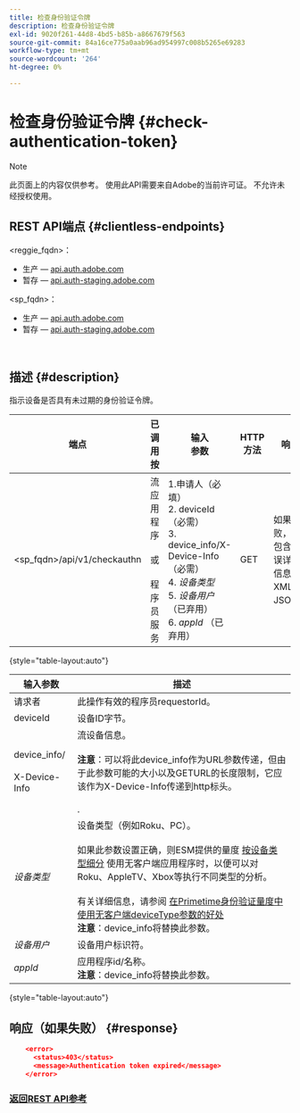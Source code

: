 ```yaml
---
title: 检查身份验证令牌
description: 检查身份验证令牌
exl-id: 9020f261-44d8-4bd5-b85b-a8667679f563
source-git-commit: 84a16ce775a0aab96ad954997c008b5265e69283
workflow-type: tm+mt
source-wordcount: '264'
ht-degree: 0%

---
```


# 检查身份验证令牌 {#check-authentication-token}

>[!NOTE]
>
>此页面上的内容仅供参考。 使用此API需要来自Adobe的当前许可证。 不允许未经授权使用。

## REST API端点 {#clientless-endpoints}

&lt;reggie_fqdn>：

* 生产 —  [api.auth.adobe.com](http://api.auth.adobe.com/)
* 暂存 —  [api.auth-staging.adobe.com](http://api.auth-staging.adobe.com/)

&lt;sp_fqdn>：

* 生产 —  [api.auth.adobe.com](http://api.auth.adobe.com/)
* 暂存 —  [api.auth-staging.adobe.com](http://api.auth-staging.adobe.com/)

</br>

## 描述 {#description}

指示设备是否具有未过期的身份验证令牌。

| 端点 | 已调用  </br>按 | 输入   </br>参数 | HTTP  </br>方法 | 响应 | HTTP  </br>响应 |
| --- | --- | --- | --- | --- | --- |
| &lt;sp_fqdn>/api/v1/checkauthn | 流应用程序</br></br>或</br></br>程序员服务 | 1.申请人（必填）</br>2.  deviceId（必需）</br>3.  device_info/X-Device-Info（必需）</br>4.  _设备类型_ </br>5.  _设备用户_ （已弃用）</br>6.  _appId_ （已弃用） | GET | 如果失败，则包含错误详细信息的XML或JSON。 | 200 — 成功   </br>403 — 未成功 |

{style="table-layout:auto"}


| 输入参数 | 描述 |
| --- | --- |
| 请求者 | 此操作有效的程序员requestorId。 |
| deviceId | 设备ID字节。 |
| device_info/</br></br>X-Device-Info | 流设备信息。</br></br>**注意**：可以将此device_info作为URL参数传递，但由于此参数可能的大小以及GETURL的长度限制，它应该作为X-Device-Info传递到http标头。 </br></br><!--See the full details in [Passing Device and Connection Information](http://tve.helpdocsonline.com/passing-device-information)(/help/authentication/passing-client-information-device-connection-and-application.md)-->. |
| _设备类型_ | 设备类型（例如Roku、PC）。</br></br>如果此参数设置正确，则ESM提供的量度 [按设备类型细分](/help/authentication/entitlement-service-monitoring-overview.md#clientless_device_type) 使用无客户端应用程序时，以便可以对Roku、AppleTV、Xbox等执行不同类型的分析。</br></br>有关详细信息，请参阅 [在Primetime身份验证量度中使用无客户端deviceType参数的好处&#x200B;](/help/authentication/benefits-of-using-the-clientless-devicetype-parameter-in-pass-metrics.md)</br>**注意**：device_info将替换此参数。 |
| _设备用户_ | 设备用户标识符。 |
| _appId_ | 应用程序id/名称。</br>**注意**：device_info将替换此参数。 |

{style="table-layout:auto"}


## 响应（如果失败） {#response}

```JSON
    <error>
      <status>403</status>
      <message>Authentication token expired</message>
    </error>
```

### [返回REST API参考](/help/authentication/rest-api-reference.md)
